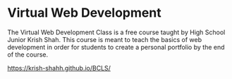 # Virtual Web Development
The Virtual Web Development Class is a free course taught by High School Junior Krish Shah. This course is meant to teach the basics of web development in order for students to create a personal portfolio by the end of the course.


https://krish-shahh.github.io/BCLS/

